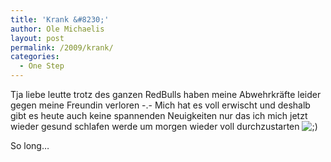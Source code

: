 ```yaml
---
title: 'Krank &#8230;'
author: Ole Michaelis
layout: post
permalink: /2009/krank/
categories:
  - One Step
---
```


Tja liebe leutte trotz des ganzen RedBulls haben meine Abwehrkräfte leider gegen meine Freundin verloren -.-
Mich hat es voll erwischt und deshalb gibt es heute auch keine spannenden Neuigkeiten nur das ich mich jetzt wieder gesund schlafen werde um morgen wieder voll durchzustarten ![;)][1]

 [1]: http://blog.codestars.eu/wp-includes/images/smilies/icon_wink.gif

So long…

